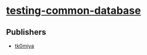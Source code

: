 # [testing-common-database](https://pypi.org/project/testing-common-database)



## Publishers
- [tk0miya](https://pypi.org/user/tk0miya)

